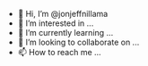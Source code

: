- 👋 Hi, I’m @jonjeffnillama
- 👀 I’m interested in ...
- 🌱 I’m currently learning ...
- 💞️ I’m looking to collaborate on ...
- 📫 How to reach me ...

<!---
jonjeffnillama/jonjeffnillama is a ✨ special ✨ repository because its `README.md` (this file) appears on your GitHub profile.
You can click the Preview link to take a look at your changes.
--->
